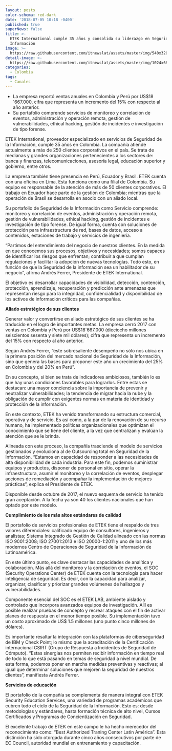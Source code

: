 ```yaml
---
layout: posts
color-schema: red-dark
date: '2018-07-05 10:18 -0400'
published: true
superNews: false
title: >-
  ETEK International cumple 35 años y consolida su liderazgo en Seguridad de la
  Información 
image: >-
  https://raw.githubusercontent.com/itnewslat/assets/master/img/540x320/Andres-ferrer-p.jpg
detail-image: >-
  https://raw.githubusercontent.com/itnewslat/assets/master/img/1024x680/Andres-ferrer-g.jpg
categories:
  - Colombia
tags:
  - Canales
---
```

- La empresa reportó ventas anuales en Colombia y Perú por US$18´667.000, cifra que representa un incremento del 15% con respecto al año anterior.
- Su portafolio comprende servicios de monitoreo y correlación de eventos, administración y operación remota, gestión de vulnerabilidades, ethical hacking, gestión de incidentes e investigación de tipo forense.

ETEK International, proveedor especializado en servicios de Seguridad de la Información, cumple 35 años en Colombia. La compañía atiende actualmente a más de 250 clientes corporativos en el país. Se trata de medianas y grandes organizaciones pertenecientes a los sectores de: banca y finanzas, telecomunicaciones, asesoría legal, educación superior y gobierno, entre otros. 

La empresa también tiene presencia en Perú, Ecuador y Brasil. ETEK cuenta con una oficina en Lima. Esta funciona como una filial de Colombia. Su equipo es responsable de la atención de más de 50 clientes corporativos. El trabajo en Ecuador hace parte de la gestión de Colombia; mientras que la operación de Brasil se desarrolla en asocio con un aliado local.

Su portafolio de Seguridad de la Información como Servicio comprende: monitoreo y correlación de eventos, administración y operación remota, gestión de vulnerabilidades, ethical hacking, gestión de incidentes e investigación de tipo forense. De igual forma, cuenta con soluciones de protección para infraestructura de red, bases de datos, acceso a contenidos, estaciones de trabajo y servicios de ingeniería.

“Partimos del entendimiento del negocio de nuestros clientes. En la medida en que conocemos sus procesos, objetivos y necesidades; somos capaces de identificar los riesgos que enfrentan; contribuir a que cumplan regulaciones y facilitar la adopción de nuevas tecnologías. Todo esto, en función de que la Seguridad de la información sea un habilitador de su negocio”, afirma Andrés Ferrer, Presidente de ETEK International.

El objetivo es desarrollar capacidades de visibilidad, detección, contención, protección, aprendizaje, recuperación y predicción ante amenazas que representan riesgo para la integridad, confidencialidad y disponibilidad de los activos de información críticos para las compañías.

**Aliado estratégico de sus clientes**

Generar valor y convertirse en aliado estratégico de sus clientes se ha traducido en el logro de importantes metas. La empresa cerró 2017 con ventas en Colombia y Perú por US$18´667.000 (dieciocho millones seiscientos sesenta y siete mil dólares); cifra que representa un incremento del 15% con respecto al año anterior.

Según Andrés Ferrer, “este sobresaliente desempeño no sólo nos ubica en la primera posición del mercado nacional de Seguridad de la Información, sino que genera las bases para proponer este año un crecimiento del 25% en Colombia y del 20% en Perú”.

En su concepto, si bien se trata de indicadores ambiciosos, también lo es que hay unas condiciones favorables para lograrlos. Entre estas se destacan: una mayor conciencia sobre la importancia de prevenir y neutralizar vulnerabilidades; la tendencia de migrar hacia la nube y la obligación de cumplir con exigentes normas en materia de identidad y protección de la información. 

En este contexto, ETEK ha venido transformando su estructura comercial, operativa y de servicio. Es así como, a la par de la renovación de su recurso humano, ha implementado políticas organizacionales que optimizan el conocimiento que se tiene del cliente, a la vez que centralizan y evalúan la atención que se le brinda. 

Alineada con este proceso, la compañía trasciende el modelo de servicios gestionados y evoluciona al de Outsourcing total en Seguridad de la Información. “Estamos en capacidad de responder a las necesidades de alta disponibilidad de cada industria. Para este fin, podemos suministrar equipos y productos, disponer de personal en sitio, operar la infraestructura, asumir el monitoreo y la correlación de eventos, desplegar acciones de remediación y acompañar la implementación de mejores prácticas”, explica el Presidente de ETEK.

Disponible desde octubre de 2017, el nuevo esquema de servicio ha tenido gran aceptación. A la fecha ya son 40 los clientes nacionales que han optado por este modelo. 

**Cumplimiento de los más altos estándares de calidad**

El portafolio de servicios profesionales de ETEK tiene el respaldo de tres valores diferenciales: calificado equipo de consultores, ingenieros y analistas; Sistema Integrado de Gestión de Calidad alineado con las normas ISO 9001:2008; ISO 27001:2013 e ISO 20000-1:2011 y uno de los más modernos Centro de Operaciones de Seguridad de la Información de Latinoamérica.

En este último punto, es clave destacar las capacidades de analítica y colaboración. Más allá del monitoreo y la correlación de eventos, el SOC (Security Operations Center) de ETEK cuenta con la tecnología para hacer inteligencia de seguridad. Es decir, con la capacidad para analizar, organizar, clasificar y priorizar grandes volúmenes de hallazgos y vulnerabilidades.

Componente esencial del SOC es el ETEK LAB, ambiente aislado y controlado que incorpora avanzados equipos de investigación. Allí es posible realizar pruebas de concepto y recrear ataques con el fin de activar planes de respuesta en el menor tiempo posible. Su implementación tuvo un costo aproximado de US$ 1.5 millones (uno punto cinco millones de dólares).

Es importante resaltar la integración con las plataformas de ciberseguridad de IBM y Check Point; lo mismo que la acreditación de la Certificación internacional CSIRT (Grupo de Respuesta a Incidentes de Seguridad de Cómputo). “Estas sinergias nos permiten recibir información en tiempo real de todo lo que está pasando en temas de seguridad a nivel mundial. De esta forma, podemos poner en marcha medidas preventivas y reactivas; al igual que determinar soluciones que mejoren la seguridad de nuestros clientes”, manifiesta Andrés Ferrer.

**Servicios de educación**

El portafolio de la compañía se complementa de manera integral con ETEK Security Education Services, una variedad de programas académicos que cubren todo el ciclo de la Seguridad de la Información. Esto es: desde metodologías y estándares, hasta formación técnica de alto nivel, Cursos Certificados y Programas de Concientización en Seguridad.

El excelente trabajo de ETEK en este campo le ha hecho merecedor del reconocimiento como: “Best Authorized Traning Center Latin América”. Esta distinción ha sido otorgada durante cinco años consecutivos por parte de EC Council, autoridad mundial en entrenamiento y capacitación.